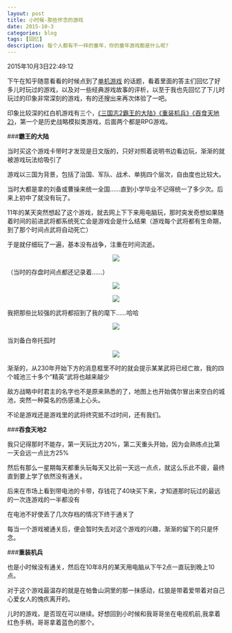 ```yaml
---
layout: post
title: 小时候-那些怀念的游戏
date: 2015-10-3
categories: blog
tags: [回忆]
description: 每个人都有不一样的童年，你的童年游戏都是什么呢?
---
```


2015年10月3日22:49:12

下午在知乎随意看看的时候点到了[单机游戏](http://www.zhihu.com/topic/19553732/top-answers)
的话题，看着里面的答主们回忆了好多儿时玩过的游戏，以及对一些经典游戏故事的评析，以至于我也先回忆了下儿时玩过的印象非常深刻的游戏，有的还搜出来再次体验了一吧。

印象比较深的红白机游戏有三个，[《三国志2霸王的大陆》](http://baike.baidu.com/link?url=YwBZe5OIuVQPFa2LdDhN2iarGUezt0iPB5jIA-cZiYECviaAATF0RWLLgbO1l2HRH9HNLu31FmzOBxoIiIkuiK)[《重装机兵》](http://baike.baidu.com/subview/42188/6064120.htm)[《吞食天地2》](https://zh.wikipedia.org/wiki/%E5%90%9E%E9%A3%9F%E5%A4%A9%E5%9C%B0_(FC))，第一个是历史战略模拟类游戏，后面两个都是RPG游戏。

###**霸王的大陆**

当时买这个游戏卡带时才发现是日文版的，只好对照着说明书边看边玩，渐渐的就被游戏玩法给吸引了

游戏以三国为背景，包括了治国、军队、战术、单挑四个层次，自由度也比较大。

当时大都是拿的刘备或曹操来统一全国......直到小学毕业不记得统一了多少次。后来上初中了就没有玩了。

11年的某天突然想起了这个游戏，就去网上下下来用电脑玩，那时突发奇想如果随着时间的前进武将都系统死亡会是游戏会是什么结果（游戏每个武将都有生命期，到了那个时间点武将自动死亡）

于是就仔细玩了一遍，基本没有战争，注重在时间流逝。
<center>
   <p><img src="http://img3.douban.com/view/photo/photo/QQpeTT3CFggc736BsdmCvA/x2271900775.jpg" align="center"></p>
</center>
（当时的存盘时间点都还记录着......）
<center>
   <p><img src="http://img3.douban.com/view/photo/photo/GrYpjHxPaUSjPUlmfzkGZQ/x2271900783.jpg" align="center"></p>
</center>
<center>
   <p><img src="http://img4.douban.com/view/photo/photo/Z8oxg7to91Qda6kvBUiL9g/x2271900789.jpg" align="center"></p>
</center>
我把那些比较强的武将都招到了我的麾下......哈哈

<center>
   <p><img src="http://img3.douban.com/view/photo/photo/c-4eEt-lY7mdPMB5ogXTAg/x2271900780.jpg" align="center"></p>
</center>
当刘备白帝托孤时
<center>
   <p><img src="http://img4.douban.com/view/photo/photo/T1LRG2fzOC0hoW6iVUd96g/x2271900779.jpg" align="center"></p>
</center>
渐渐的，从230年开始下方的消息框里不时的就会提示某某武将已经亡故，我的四个城池三十多个“精英”武将也越来越少

敌方战略中时君主的名字也不是原来熟悉的了，地图上也开始偶尔冒出来空白的城池，突然一种莫名的伤感涌上心头。

不论是游戏还是游戏里的武将终究抵不过时间，还有我们。

###**吞食天地2**

我只记得那时不能存，第一天玩比方20%，第二天重头开始，因为会熟练点比第一天会远一点比方25%

然后有那么一星期每天都重头玩每天又比前一天远一点点，就这么乐此不疲，最终直到要上学了依然没有通关。

后来在市场上看到带电池的卡带，存钱花了40块买下来，才知道那时玩过的最远的一次连游戏的一半都没有

在电池不好使丢了几次存档的情况下终于通关了

每当一个游戏被通关后，便会暂时失去对这个游戏的兴趣，渐渐的留下的只是怀念。

###**重装机兵**
	
也是小时候没有通关，然后在10年8月的某天用电脑从下午2点一直玩到晚上10点。

对于这个游戏最温存的就是在帕鲁山洞里的那一抹感动，红狼是带着爱带着对自己心爱女人的愧疚离开的。

儿时的游戏，是否现在可以继续。好想回到小时候和我哥哥坐在电视机前,我拿着红色手柄，哥哥拿着蓝色的那个。
	
